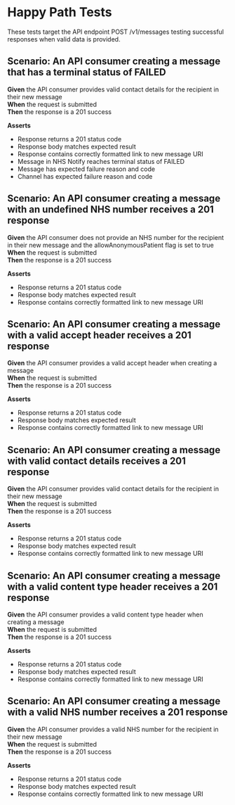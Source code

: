 # Happy Path Tests

These tests target the API endpoint POST /v1/messages testing successful responses when valid data is provided.


## Scenario: An API consumer creating a message that has a terminal status of FAILED

**Given** the API consumer provides valid contact details for the recipient in their new message
<br/>
**When** the request is submitted
<br/>
**Then** the response is a 201 success
<br/>

**Asserts**
- Response returns a 201 status code
- Response body matches expected result
- Response contains correctly formatted link to new message URI
- Message in NHS Notify reaches terminal status of FAILED
- Message has expected failure reason and code
- Channel has expected failure reason and code


## Scenario: An API consumer creating a message with an undefined NHS number receives a 201 response

**Given** the API consumer does not provide an NHS number for the recipient in their new message and the allowAnonymousPatient flag is set to true
<br/>
**When** the request is submitted
<br/>
**Then** the response is a 201 success
<br/>

**Asserts**
- Response returns a 201 status code
- Response body matches expected result
- Response contains correctly formatted link to new message URI


## Scenario: An API consumer creating a message with a valid accept header receives a 201 response

**Given** the API consumer provides a valid accept header when creating a message
<br/>
**When** the request is submitted
<br/>
**Then** the response is a 201 success
<br/>

**Asserts**
- Response returns a 201 status code
- Response body matches expected result
- Response contains correctly formatted link to new message URI


## Scenario: An API consumer creating a message with valid contact details receives a 201 response

**Given** the API consumer provides valid contact details for the recipient in their new message
<br/>
**When** the request is submitted
<br/>
**Then** the response is a 201 success
<br/>

**Asserts**
- Response returns a 201 status code
- Response body matches expected result
- Response contains correctly formatted link to new message URI


## Scenario: An API consumer creating a message with a valid content type header receives a 201 response

**Given** the API consumer provides a valid content type header when creating a message
<br/>
**When** the request is submitted
<br/>
**Then** the response is a 201 success
<br/>

**Asserts**
- Response returns a 201 status code
- Response body matches expected result
- Response contains correctly formatted link to new message URI


## Scenario: An API consumer creating a message with a valid NHS number receives a 201 response

**Given** the API consumer provides a valid NHS number for the recipient in their new message
<br/>
**When** the request is submitted
<br/>
**Then** the response is a 201 success
<br/>

**Asserts**
- Response returns a 201 status code
- Response body matches expected result
- Response contains correctly formatted link to new message URI
